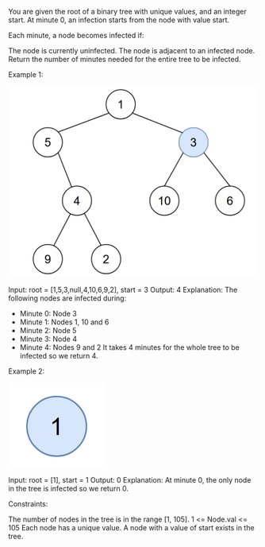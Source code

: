 You are given the root of a binary tree with unique values, and an integer start. At minute 0, an infection starts from the node with value start.

Each minute, a node becomes infected if:

The node is currently uninfected.
The node is adjacent to an infected node.
Return the number of minutes needed for the entire tree to be infected.

Example 1:

![Alt text](image.png)

Input: root = [1,5,3,null,4,10,6,9,2], start = 3
Output: 4
Explanation: The following nodes are infected during:

- Minute 0: Node 3
- Minute 1: Nodes 1, 10 and 6
- Minute 2: Node 5
- Minute 3: Node 4
- Minute 4: Nodes 9 and 2
  It takes 4 minutes for the whole tree to be infected so we return 4.

Example 2:

![Alt text](image-1.png)

Input: root = [1], start = 1
Output: 0
Explanation: At minute 0, the only node in the tree is infected so we return 0.

Constraints:

The number of nodes in the tree is in the range [1, 105].
1 <= Node.val <= 105
Each node has a unique value.
A node with a value of start exists in the tree.
